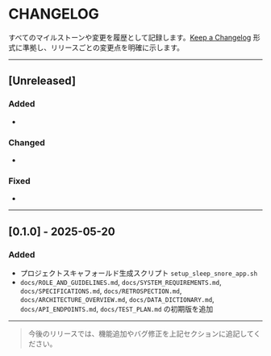 # CHANGELOG

すべてのマイルストーンや変更を履歴として記録します。[Keep a Changelog](https://keepachangelog.com/) 形式に準拠し、リリースごとの変更点を明確に示します。

---

## \[Unreleased]

### Added

*

### Changed

*

### Fixed

*

---

## \[0.1.0] - 2025-05-20

### Added

* プロジェクトスキャフォールド生成スクリプト `setup_sleep_snore_app.sh`
* `docs/ROLE_AND_GUIDELINES.md`, `docs/SYSTEM_REQUIREMENTS.md`, `docs/SPECIFICATIONS.md`, `docs/RETROSPECTION.md`, `docs/ARCHITECTURE_OVERVIEW.md`, `docs/DATA_DICTIONARY.md`, `docs/API_ENDPOINTS.md`, `docs/TEST_PLAN.md` の初期版を追加

---

> 今後のリリースでは、機能追加やバグ修正を上記セクションに追記してください。

